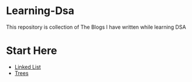 # Learning-Dsa
This repository is collection of The Blogs I have written while learning DSA

# Start Here
- [Linked List](https://anmolsinha.hashnode.dev/linked-list)
- [Trees](https://anmolsinha.hashnode.dev/trees-in-dsa)
